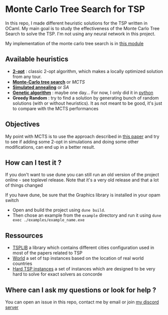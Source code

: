 # Monte Carlo Tree Search for TSP

In this repo, I made different heuristic solutions for the TSP written in OCaml. My main goal is to study the effectiveness of the Monte Carlo Tree Search to solve the TSP. I'm not using any neural network in this project.

My implementation of the monte carlo tree search is in [this module](tsp_solvers/MCTS.ml) 

## Available heuristics

- [**2-opt**](https://en.wikipedia.org/wiki/2-opt) : classic 2-opt algorithm, which makes a locally optimized solution
  from any tour.
- [**Monte-Carlo tree search**](https://en.wikipedia.org/wiki/Monte_Carlo_tree_search) or *MCTS*
- [**Simulated annealing**](http://rbanchs.com/documents/THFEL_PR15.pdf) or *SA*
- [**Genetic algorithm**](https://en.wikipedia.org/wiki/Genetic_algorithm) : maybe one day... For now, I only did it in
  [python](https://github.com/Butanium/Genetic_algorithm_for_TSP_python)
- **Greedy Random** : try to find a solution by generating bunch of random solutions (with or without heuristics). It as not meant to be good, it's just to compare with the MCTS performances

## Objectives

My point with MCTS is to use the approach described
in [this paper](http://sasimi.jp/new/sasimi2016/files/archive/pdf/p352_R4-14.pdf) and try to see if adding some 2-opt in
simulations and doing some other modifications, can end up in a better result.

## How can I test it ?

If you don't want to use dune you can still run an old version of the project online - see toplevel release. Note that it's a very old release and that a lot of things changed

If you have dune, be sure that the Graphics library is installed in your opam switch

- Open and build the project using `dune build`.
- Then chose an example from the `example` directory and run it using `dune exec ./examples/example_name.exe`

## Ressources

- [TSPLIB](http://comopt.ifi.uni-heidelberg.de/software/TSPLIB95/tsp/) a library which contains different cities
configuration used in most of the papers related to TSP
- [World](http://www.math.uwaterloo.ca/tsp/world/countries.html) a set of tsp instances based on the location of real world countries
- [Hard TSP instances](http://www.or.uni-bonn.de/~hougardy/HardTSPInstances.html) a set of instances which are designed to be very hard to solve for exact solvers as concorde

## Where can I ask my questions or look for help ?

You can open an issue in this repo, contact me by email or join [my discord server](https://discord.com/invite/DWRJxA5yHB)
